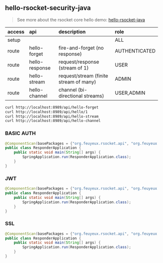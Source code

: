 ## hello-rsocket-security-java
> See more about the rsocket core hello demo: [hello-rsocket-java](https://github.com/feuyeux/hello-rsocket-java)


| access  | api  | description  | role  |
|:----|:----|:----|:----|
| setup  |        |                                        | ALL        |
| route |hello-forget   | fire-and-forget (no response)          | AUTHENTICATED|
| route |hello-response | request/response (stream of 1)         | USER       |
| route |hello-stream   | request/stream (finite stream of many) | ADMIN      |
| route |hello-channel  | channel (bi-directional streams)       | USER,ADMIN |

```sh
curl http://localhost:8989/api/hello-forget
curl http://localhost:8989/api/hello/1
curl http://localhost:8989/api/hello-stream
curl http://localhost:8989/api/hello-channel
```

### BASIC AUTH
```java
@ComponentScan(basePackages = {"org.feuyeux.rsocket.api", "org.feuyeux.rsocket.secure.basic"})
public class ResponderApplication {
    public static void main(String[] args) {
        SpringApplication.run(ResponderApplication.class);
    }
}
```

### JWT
```java
@ComponentScan(basePackages = {"org.feuyeux.rsocket.api", "org.feuyeux.rsocket.secure.jwt"})
public class ResponderApplication {
    public static void main(String[] args) {
        SpringApplication.run(ResponderApplication.class);
    }
}
```

### SSL
```java
@ComponentScan(basePackages = {"org.feuyeux.rsocket.api", "org.feuyeux.rsocket.secure.tls"})
public class ResponderApplication {
    public static void main(String[] args) {
        SpringApplication.run(ResponderApplication.class);
    }
}
```